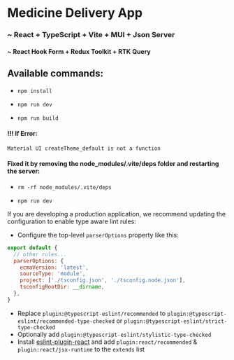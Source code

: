 # Medicine Delivery App
### ~ React + TypeScript + Vite + MUI + Json Server 

#### ~ React Hook Form + Redux Toolkit +  RTK Query

Available commands:
-------------------

-   `npm install`


- `npm run dev`


-   `npm run build`


#### !!! If Error:
```Material UI createTheme_default is not a function```
#### Fixed it by removing the node_modules/.vite/deps folder and restarting the server:


-   `rm -rf node_modules/.vite/deps`


- `npm run dev`


If you are developing a production application, we recommend updating the configuration to enable type aware lint rules:

- Configure the top-level `parserOptions` property like this:

```js
export default {
  // other rules...
  parserOptions: {
    ecmaVersion: 'latest',
    sourceType: 'module',
    project: ['./tsconfig.json', './tsconfig.node.json'],
    tsconfigRootDir: __dirname,
  },
}
```

- Replace `plugin:@typescript-eslint/recommended` to `plugin:@typescript-eslint/recommended-type-checked` or `plugin:@typescript-eslint/strict-type-checked`
- Optionally add `plugin:@typescript-eslint/stylistic-type-checked`
- Install [eslint-plugin-react](https://github.com/jsx-eslint/eslint-plugin-react) and add `plugin:react/recommended` & `plugin:react/jsx-runtime` to the `extends` list
